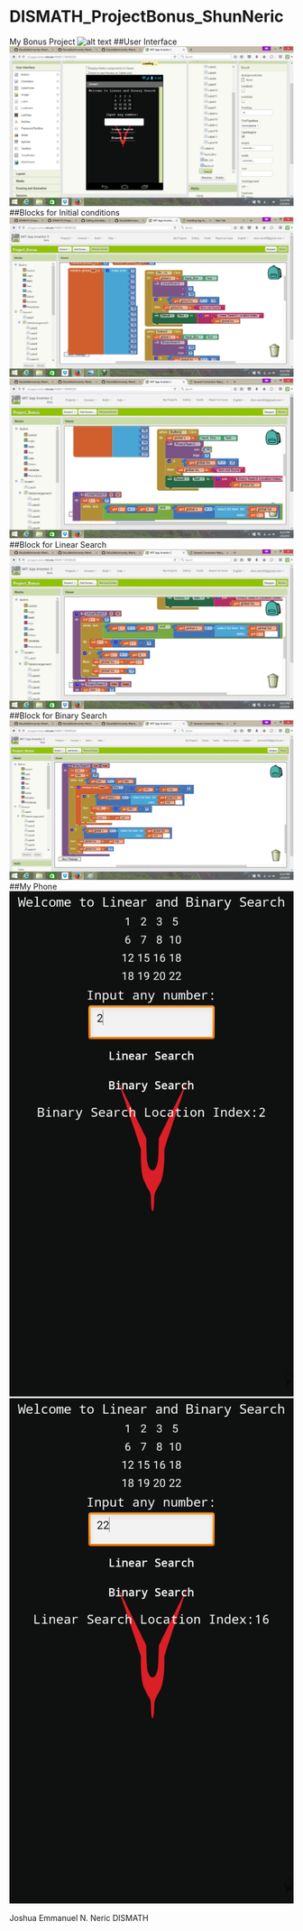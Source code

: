 # DISMATH_ProjectBonus_ShunNeric
My Bonus Project
![alt text](http://orig09.deviantart.net/1ba9/f/2015/012/3/b/lelouch_vi_britannia_by_aura_blade4-d8dm7s0.gif " Logo Title Text 1")
##User Interface
![alt text](https://github.com/DeLaSalleUniversity-Manila-DISMATH-t216/DISMATH_ProjectBonus_ShunNeric/blob/master/5.png " Logo Title Text 1")
##Blocks for Initial conditions 
![alt text](https://github.com/DeLaSalleUniversity-Manila-DISMATH-t216/DISMATH_ProjectBonus_ShunNeric/blob/master/6.png " Logo Title Text 1")
![alt text](https://github.com/DeLaSalleUniversity-Manila-DISMATH-t216/DISMATH_ProjectBonus_ShunNeric/blob/master/7.png " Logo Title Text 1")
##Block for Linear Search
![alt text](https://github.com/DeLaSalleUniversity-Manila-DISMATH-t216/DISMATH_ProjectBonus_ShunNeric/blob/master/8.png " Logo Title Text 1")
##Block for Binary Search 
![alt text](https://github.com/DeLaSalleUniversity-Manila-DISMATH-t216/DISMATH_ProjectBonus_ShunNeric/blob/master/9.png " Logo Title Text 1")
##My Phone
![alt text](https://github.com/DeLaSalleUniversity-Manila-DISMATH-t216/DISMATH_ProjectBonus_ShunNeric/blob/master/10.png " Logo Title Text 1")
![alt text](https://github.com/DeLaSalleUniversity-Manila-DISMATH-t216/DISMATH_ProjectBonus_ShunNeric/blob/master/11.png " Logo Title Text 1")

Joshua Emmanuel N. Neric DISMATH
